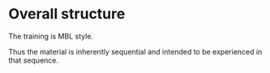 # Overall structure

The training is MBL style.

Thus the material is inherently sequential and intended to be experienced in that sequence.

